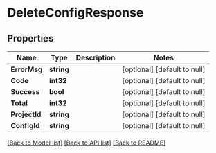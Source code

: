 # DeleteConfigResponse

## Properties
Name | Type | Description | Notes
------------ | ------------- | ------------- | -------------
**ErrorMsg** | **string** |  | [optional] [default to null]
**Code** | **int32** |  | [optional] [default to null]
**Success** | **bool** |  | [optional] [default to null]
**Total** | **int32** |  | [optional] [default to null]
**ProjectId** | **string** |  | [optional] [default to null]
**ConfigId** | **string** |  | [optional] [default to null]

[[Back to Model list]](../README.md#documentation-for-models) [[Back to API list]](../README.md#documentation-for-api-endpoints) [[Back to README]](../README.md)

